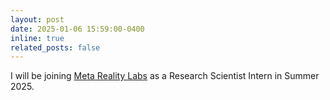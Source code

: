 ```yaml
---
layout: post
date: 2025-01-06 15:59:00-0400
inline: true
related_posts: false
---
```


I will be joining [Meta Reality Labs](https://about.meta.com/realitylabs/) as a Research Scientist Intern in Summer 2025. 